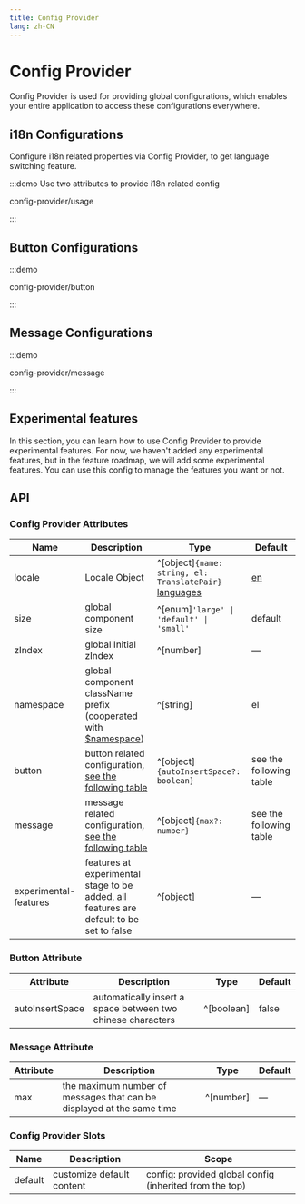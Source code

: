 ```yaml
---
title: Config Provider
lang: zh-CN
---
```


# Config Provider

Config Provider is used for providing global configurations, which enables your entire application to access these configurations everywhere.

## i18n Configurations

Configure i18n related properties via Config Provider, to get language switching feature.

:::demo Use two attributes to provide i18n related config

config-provider/usage

:::

## Button Configurations

:::demo

config-provider/button

:::

## Message Configurations

:::demo

config-provider/message

:::

## Experimental features

In this section, you can learn how to use Config Provider to provide experimental features. For now, we haven't added any experimental features, but in the feature roadmap, we will add some experimental features. You can use this config to manage the features you want or not.

 <!-- TODO -->

## API

### Config Provider Attributes

| Name                  | Description                                                                                                                                                | Type                                                                                                                                                                                                                                   | Default                                                                    |
| --------------------- | ---------------------------------------------------------------------------------------------------------------------------------------------------------- | -------------------------------------------------------------------------------------------------------------------------------------------------------------------------------------------------------------------------------------- | -------------------------------------------------------------------------- |
| locale                | Locale Object                                                                                                                                              | ^[object]`{name: string, el: TranslatePair}`[](https://github.com/kbt-ui/kbt-ui/blob/a98ff9b40c0c3d2b9959f99919bd8363e3e3c25a/packages/locale/index.ts#L5) [languages](https://github.com/kbt-ui/kbt-ui/tree/dev/packages/locale/lang) | [en](https://github.com/kbt-ui/kbt-ui/blob/dev/packages/locale/lang/en.ts) |
| size                  | global component size                                                                                                                                      | ^[enum]`'large' \| 'default' \| 'small'`                                                                                                                                                                                               | default                                                                    |
| zIndex                | global Initial zIndex                                                                                                                                      | ^[number]                                                                                                                                                                                                                              | —                                                                          |
| namespace             | global component className prefix (cooperated with [$namespace](https://github.com/kbt-ui/kbt-ui/blob/dev/packages/theme-chalk/src/mixins/config.scss#L1)) | ^[string]                                                                                                                                                                                                                              | el                                                                         |
| button                | button related configuration, [see the following table](#button-attribute)                                                                                 | ^[object]`{autoInsertSpace?: boolean}`                                                                                                                                                                                                 | see the following table                                                    |
| message               | message related configuration, [see the following table](#message-attribute)                                                                               | ^[object]`{max?: number}`                                                                                                                                                                                                              | see the following table                                                    |
| experimental-features | features at experimental stage to be added, all features are default to be set to false                                                                    | ^[object]                                                                                                                                                                                                                              | —                                                                          |

### Button Attribute

| Attribute       | Description                                                 | Type       | Default |
| --------------- | ----------------------------------------------------------- | ---------- | ------- |
| autoInsertSpace | automatically insert a space between two chinese characters | ^[boolean] | false   |

### Message Attribute

| Attribute | Description                                                           | Type      | Default |
| --------- | --------------------------------------------------------------------- | --------- | ------- |
| max       | the maximum number of messages that can be displayed at the same time | ^[number] | —       |

### Config Provider Slots

| Name    | Description               | Scope                                                   |
| ------- | ------------------------- | ------------------------------------------------------- |
| default | customize default content | config: provided global config (inherited from the top) |
